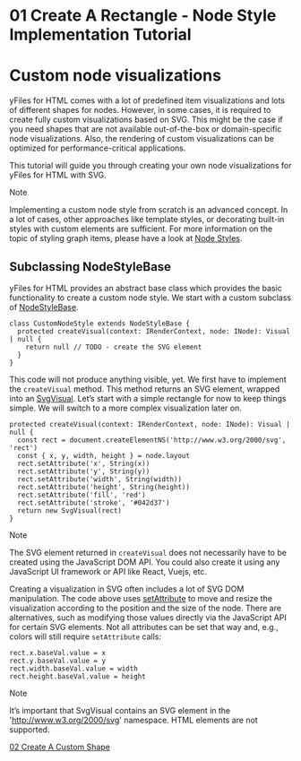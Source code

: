 <!--
 //////////////////////////////////////////////////////////////////////////////
 // @license
 // This file is part of yFiles for HTML 2.6.
 // Use is subject to license terms.
 //
 // Copyright (c) 2000-2023 by yWorks GmbH, Vor dem Kreuzberg 28,
 // 72070 Tuebingen, Germany. All rights reserved.
 //
 //////////////////////////////////////////////////////////////////////////////
-->
# 01 Create A Rectangle - Node Style Implementation Tutorial

# Custom node visualizations

yFiles for HTML comes with a lot of predefined item visualizations and lots of different shapes for nodes. However, in some cases, it is required to create fully custom visualizations based on SVG. This might be the case if you need shapes that are not available out-of-the-box or domain-specific node visualizations. Also, the rendering of custom visualizations can be optimized for performance-critical applications.

This tutorial will guide you through creating your own node visualizations for yFiles for HTML with SVG.

Note

Implementing a custom node style from scratch is an advanced concept. In a lot of cases, other approaches like template styles, or decorating built-in styles with custom elements are sufficient. For more information on the topic of styling graph items, please have a look at [Node Styles](https://docs.yworks.com/yfileshtml/#/dguide/styles-node_styles).

## Subclassing NodeStyleBase

yFiles for HTML provides an abstract base class which provides the basic functionality to create a custom node style. We start with a custom subclass of [NodeStyleBase](https://docs.yworks.com/yfileshtml/#/api/NodeStyleBase).

```
class CustomNodeStyle extends NodeStyleBase {
  protected createVisual(context: IRenderContext, node: INode): Visual | null {
    return null // TODO - create the SVG element
  }
}
```

This code will not produce anything visible, yet. We first have to implement the `createVisual` method. This method returns an SVG element, wrapped into an [SvgVisual](https://docs.yworks.com/yfileshtml/#/api/SvgVisual). Let’s start with a simple rectangle for now to keep things simple. We will switch to a more complex visualization later on.

```
protected createVisual(context: IRenderContext, node: INode): Visual | null {
  const rect = document.createElementNS('http://www.w3.org/2000/svg', 'rect')
  const { x, y, width, height } = node.layout
  rect.setAttribute('x', String(x))
  rect.setAttribute('y', String(y))
  rect.setAttribute('width', String(width))
  rect.setAttribute('height', String(height))
  rect.setAttribute('fill', 'red')
  rect.setAttribute('stroke', '#042d37')
  return new SvgVisual(rect)
}
```

Note

The SVG element returned in `createVisual` does not necessarily have to be created using the JavaScript DOM API. You could also create it using any JavaScript UI framework or API like React, Vuejs, etc.

Creating a visualization in SVG often includes a lot of SVG DOM manipulation. The code above uses [setAttribute](https://developer.mozilla.org/docs/Web/API/Element/setAttribute) to move and resize the visualization according to the position and the size of the node. There are alternatives, such as modifying those values directly via the JavaScript API for certain SVG elements. Not all attributes can be set that way and, e.g., colors will still require `setAttribute` calls:

```
rect.x.baseVal.value = x
rect.y.baseVal.value = y
rect.width.baseVal.value = width
rect.height.baseVal.value = height
```

Note

It’s important that SvgVisual contains an SVG element in the 'http://www.w3.org/2000/svg' namespace. HTML elements are not supported.

[02 Create A Custom Shape](../../tutorial-style-implementation-node/02-create-a-custom-shape/index.html)
